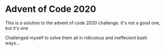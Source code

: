 # Advent of Code 2020

This is _a_ solution to the advent of code 2020 challenge.
It's not a good one, but it's one

Challenged myself to solve them all in ridiculous and ineffecient bash ways...

